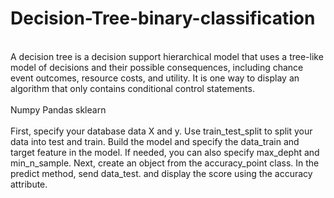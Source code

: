 # Decision-Tree-binary-classification
<br>A decision tree is a decision support hierarchical model that uses a tree-like model of decisions and their possible consequences, including chance event outcomes, resource costs, and utility. It is one way to display an algorithm that only contains conditional control statements.<br><br>Numpy Pandas sklearn<br><br>
First, specify your database data X and y.
Use train_test_split to split your data into test and train.
Build the model and specify the data_train and target feature in the model.
If needed, you can also specify max_depht and min_n_sample.
Next, create an object from the accuracy_point class. In the predict method, send data_test.
and display the score using the accuracy attribute.
